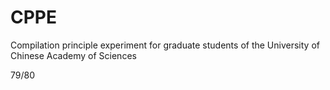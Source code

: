 # CPPE
Compilation principle experiment for graduate students of the University of Chinese Academy of Sciences

79/80
